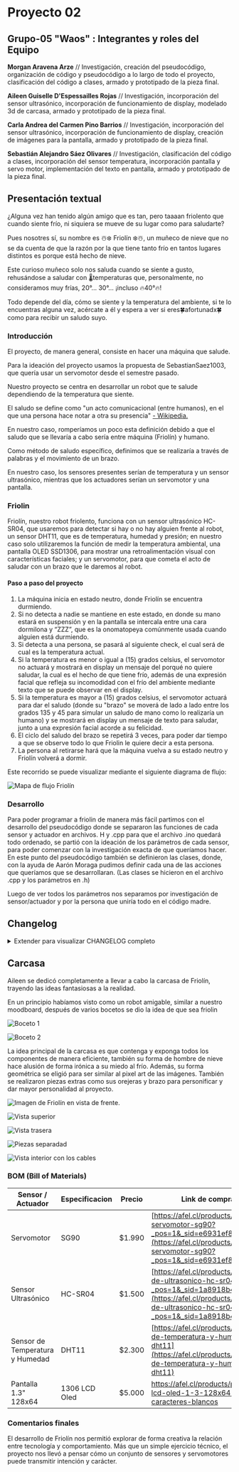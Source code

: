 # Proyecto 02

## Grupo-05 "Waos" : Integrantes y roles del Equipo

**Morgan Aravena Arze** // Investigación, creación del pseudocódigo, organización de código y pseudocódigo a lo largo de todo el proyecto, clasificación del código a clases, armado y prototipado de la pieza final.

**Aileen Guiselle D'Espessailles Rojas** // Investigación, incorporación del sensor ultrasónico, incorporación de funcionamiento de display, modelado 3d de carcasa, armado y prototipado de la pieza final.

**Carla Andrea del Carmen Pino Barrios** // Investigación, incorporación del sensor ultrasónico, incorporación de funcionamiento de display, creación de imágenes para la pantalla, armado y prototipado de la pieza final.

**Sebastián Alejandro Sáez Olivares**  // Investigación,  clasificación del código a clases, incorporación del sensor temperatura, incorporación pantalla y servo motor, implementación del texto en pantalla, armado y prototipado de la pieza final.

## Presentación textual

¿Alguna vez han tenido algún amigo que es tan, pero taaaan friolento que cuando siente frío, ni siquiera se mueve de su lugar como para saludarte?

Pues nosotres sí, su nombre es ☃️❄️ Friolín ❄️☃️, un muñeco de nieve que no se da cuenta de que la razón por la que tiene tanto frío en tantos lugares distintos es porque está hecho de nieve.

Este curioso muñeco solo nos saluda cuando se siente a gusto, rehusándose a saludar con 🌡️temperaturas que, personalmente, no consideramos muy frías, 20°… 30°… ¡incluso 🔥40°🔥!

Todo depende del día, cómo se siente y la temperatura del ambiente, si te lo encuentras alguna vez, acércate a él y espera a ver si eres🍀afortunadx🍀 como para recibir un saludo suyo.

### Introducción

El proyecto, de manera general, consiste en hacer una máquina que salude.

Para la ideación del proyecto usamos la propuesta de SebastianSaez1003, que quería usar un servomotor desde el semestre pasado.

Nuestro proyecto se centra en desarrollar un robot que te salude dependiendo de la temperatura que siente.

El saludo se define como "un acto comunicacional (entre humanos), en el que una persona hace notar a otra su presencia" [- Wikipedia.](https://es.wikipedia.org/wiki/Saludo)

En nuestro caso, romperíamos un poco esta definición debido a que el saludo que se llevaría a cabo sería entre máquina (Friolín) y humano.

Como método de saludo específico, definimos que se realizaría a través de palabras y el movimiento de un brazo.

En nuestro caso, los sensores presentes serían de temperatura y un sensor ultrasónico, mientras que los actuadores serían un servomotor y una pantalla.

### Friolin

Friolín, nuestro robot friolento, funciona con un sensor ultrasónico HC-SR04, que usaremos para detectar si hay o no hay alguien frente al robot, un sensor DHT11, que es de temperatura, humedad y presión; en nuestro caso solo utilizaremos la función de medir la temperatura ambiental, una pantalla OLED SSD1306, para mostrar una retroalimentación visual con características faciales; y un servomotor, para que cometa el acto de saludar con un brazo que le daremos al robot.

#### Paso a paso del proyecto

1. La máquina inicia en estado neutro, donde Friolín se encuentra durmiendo.
2. Si no detecta a nadie se mantiene en este estado, en donde su mano estará en suspensión y en la pantalla se intercala entre una cara dormilona y “ZZZ”, que es la onomatopeya comúnmente usada cuando alguien está durmiendo.
3. Si detecta a una persona, se pasará al siguiente check, el cual será de cual es la temperatura actual.
4. Si la temperatura es menor o igual a (15) grados celsius, el servomotor no actuará y mostrará en display un mensaje del porqué no quiere saludar, la cual es el hecho de que tiene frío, además de una expresión facial que refleja su incomodidad con el frío del ambiente mediante texto que se puede observar en el display.
5. Si la temperatura es mayor a (15) grados celsius, el servomotor actuará para dar el saludo (donde su "brazo" se moverá de lado a lado entre los grados 135 y 45 para simular un saludo de mano como lo realizaría un humano) y se mostrará en display un mensaje de texto para saludar, junto a una expresión facial acorde a su felicidad.
6. El ciclo del saludo del brazo se repetirá 3 veces, para poder dar tiempo a que se observe todo lo que Friolin le quiere decir a esta persona.
7. La persona al retirarse hará que la máquina vuelva a su estado neutro y Friolín volverá a dormir.

Este recorrido se puede visualizar mediante el siguiente diagrama de flujo:

![Mapa de flujo Friolín](https://raw.githubusercontent.com/aileendespessailles-design/dis8645-2025-02-procesos/refs/heads/main/00-proyecto-02/grupo-05/imagenes/mapa%20de%20flujo.png)

### Desarrollo

Para poder programar a friolin de manera más fácil partimos con el desarrollo del pseudocódigo donde se separaron las funciones de cada sensor y actuador en archivos. H y .cpp para que el archivo .ino quedará todo ordenado, se partió con la ideación de los parámetros de cada sensor, para poder comenzar con la investigación exacta de que queríamos hacer.
En este punto del pseudocódigo también se definieron las clases, donde, con la ayuda de Aarón Moraga pudimos definir cada una de las acciones que queríamos que se desarrollaran. (Las clases se hicieron en el archivo .cpp y los parámetros en .h)

Luego de ver todos los parámetros nos separamos por investigación de sensor/actuador y por la persona que uniría todo en el código madre.

## Changelog

<details>
  <summary> Extender para visualizar CHANGELOG completo </summary>

###[pseudocodigoV0](https://github.com/disenoUDP/dis8645-2025-02-procesos/tree/main/03-Mosswhosmoss/sesion-07b)

Morgan trabajo en esta versión del pseudocodigo donde se hizo la separación de tabs dentro del archivo, por el momento solo con archinos .ino

![carpeta pseudocódigo](imagenes/pseudocodigoV0.png)

### [pseudocódigo V0_1_4](https://github.com/disenoUDP/dis8645-2025-02-procesos/tree/main/03-Mosswhosmoss/sesion-07b)

Morgan llegó a la versión final del pseudocódigo, donde existen muchos errores, pero con la ayuda de Aaron Montoya Moraga empezamos a ordenar y resumir los archivos llegando a la primera versión de codigoRobotFriolento.ino.

![ERROR pseudocódigo](imagenes/pseudocodigoV0_1_4_ERROR.png)

### codigoRobotFriolento_0_1_0

Morgan realizó la primera versión de “código” oficial, se rescatan esqueletos del pseudocódigo pero el enfoque es disminuir la cantidad de archivos (tanto .h y .cpp) dentro de la carpeta, básicamente partir de lo más general, para que de esa manera sea más fácil avanzar y ordenar.

![carpeta código](imagenes/carpetaCodigoRobotFriolento_0_1_0.png)

### codigoRobotFriolento_0_1_1

Morgan identificó errores en la definición de los parámetros entre archivos .h y .cpp.

### codigoRobotFriolento_0_2_0

Morgan junto al profesore Aarón continuaron con el desarrollo y orden de la clase SensorUltra, ya que en la versión anterior ocurrían errores respecto a los parámetros debido al desorden entre los archivos .h y .cpp.

### codigoRobotFriolento_0_2_1

Morgan gracias a la ayuda de Aarón empezó con el desarrollo de la clase SensorTemp, que compilaba correctamente.

### codigoRobotFriolento_0_2_2

Sebastián se guió por el archivo del sensor Ultrasónico, que ya estaba ligeramente con el formato correcto para su funcionamiento, donde se llegó a una implementación correcta del sensor de temperatura, pero era una traducción directa de el código de ejemplo, así que se comentaron la mayor cantidad de líneas posibles para explicar el funcionamiento y las razones del porqué se dividió el código original de esa manera.

### codigoRobotFriolento_0_2_3

Aileen agregó el sensor ultrasónico como .cpp y .h, que determina si había una persona cerca o no en el serial monitor de forma exitosa. 

### [codigoRobotFriolento_0_2_4](https://github.com/disenoUDP/dis8645-2025-02-procesos/tree/main/27-SebastianSaez1003/sesion-09a) 

Sebastián implementa el funcionamiento del servomotor, como también los movimientos que iría a realizar en el futuro el “brazo” del robot.

### codigoRobotFriolento_0_2_5

Aileen junto a Carla se enfocaron en la pantalla, que fue el último actuador en ser incorporado, la cual se había intentado usar la GC9A01 pero al momento de hacerla funcionar, no daba respuesta alguna, por lo que se decidió usar el display SSH1106, que funciona, pero contienen glitches al momento de cambiar de texto.

###[codigoRobotFriolento_0_3_0](https://github.com/disenoUDP/dis8645-2025-02-procesos/tree/main/27-SebastianSaez1003/sesion-09a)

Sebastián junto a Aarón llevaron a cabo la intercomunicación de 2 de los componentes, debido a que todo previamente era anexo a uno del otro, creando una primera condicional en el archivo .ino, empezando a usar las clases de manera eficiente.

establece definitivamente el movimiento del brazo, dejando los ángulos del movimiento escritos como “int”.

###[codigoRobotFriolento_0_3_1](https://github.com/disenoUDP/dis8645-2025-02-procesos/tree/main/27-SebastianSaez1003/sesion-09a)

Sebastián define un “for” que permite el movimiento de el brazo una cantidad determinada de veces antes de volver al estado neutral.

### codigoRobotFriolento_0_4_0

Morgan agrega los códigos que ha desarrollado el equipo a un archivo de mejor calidad, se incluyen los parámetros para los sensores tanto de temperatura como el ultrasónico, en el caso de los actuadores solo se encuentran funcionando los parámetros de la pantalla, Sebas seguía trabajando con el servo.

### codigoRobotFriolento_0_4_1

Morgan se agrega los parámetros del servo y se deja funcionando, en el archivo .ino queda una función pendiente para mover al archivo .cpp y .h del servo.

### codigoRobotFriolento_0_4_2

Carla implementa las 2 primeras imágenes junto al código que accionará estas imágenes dependiendo de las variables del clima (no compilaba correctamente).

### codigoRobotFriolento_0_4_3

Carla dejó esta versión de respaldo al tener el código funcional de una sola imagen en la pantalla.

### codigoRobotFriolento_0_4_4

Carla demostró que código como tal fue usado pero no se mostraban las imágenes de las pantallas ni reaccionan los demás componentes.

### codigoRobotFriolento_0_4_7
Carla hizo la parte de la pantalla después de varios intentos, se llegó a un resultado que sí llegó a compilar correctamente, con ambas caras que teníamos en aquel momento. El problema es que el sensor ultrasónico dejó de funcionar y detectar la distancia. Por lo tanto, con la ayuda del equipo, se utilizó el código ya hecho y se ordenó de mejor manera, para luego hacer otra versión donde tanto la pantalla como el sensor ultrasónico podían funcionar a la vez.

Se cambió el código del display, ya que se identificó un error muy grave que causaba un ralentizamiento de todos los demás componentes de manera potente, como también se pudieron encontrar los errores previos respecto la deformación de las palabras, decidiendo dejar de usar el display SSH1106 para usar el OLED1306 con el que ya estábamos familiarizados.

### [codigoRobotFriolento_0_5_0](https://github.com/disenoUDP/dis8645-2025-02-procesos/tree/main/27-SebastianSaez1003/sesion-09b)
Sebastián específico muchos de los comentarios que estaban muy vagos, para poder definir la función que realizaban en el proyecto.

Se implementó un archivo header en que que se dispondrá la información de los bitmaps de las caras que Friolín mostrará, esto con la intención de que el archivo header del display pueda ser más legible y comprensible.

Se implementaron las condiciones definitivas para el funcionamiento final de Friolín, que son:  

- Si es que no se detecta a nadie con el sensor Ultrasónico, no se moverán los servomotores en absoluto y la “cara” de nuestro robot estará en un estado neutro.  

- Si es que se detecta a una persona y la temperatura ambiente es mayor a 15 grados (dato que se puede cambiar), el robot tendrá una expresión feliz, para poder demostrar que está a gusto, mientras mueve su brazo a forma de saludo.  

- Si es que se detecta a una persona y la temperatura ambiente es menor a 15 grados (dato que se puede cambiar), el robot tendrá una expresión de desagrado, donde expresaba su disgusto a el frio que hace, algo que se puede observar en su cara y el hecho de que no quiere saludar con su brazo.  

###[codigoRobotFriolento_1_0_0]

Sebastián le agrego una cara “durmiendo” a Friolín para su modo standby que fue creada por Carla, cambio el orden de acciones en el “void loop” del archivo .ino para que no existiese un a pausa considerable cuando se detectaba a una persona y intentaba cambiar la cara que se observaba en el display, como se puede observar en el siguiente video: 

[![Video de Friolín con su reaccion lenta](https://img.youtube.com/vi/mgef-bVR5_4/maxresdefault.jpg)](https://www.youtube.com/shorts/mgef-bVR5_4)

###[codigoRobotFriolento_1_0_1]

Sebastián implementa las correcciones que realizó Aarón como buenas prácticas para la organización del código, como también se comenta la gran mayoría de elementos del proyecto.

###[codigoRobotFriolento_1_0_2]

Sebastián agregó texto que dara contexto a la situación en la que se encuentra Friolin, que seria visualizado en el display, pero esto causó otro problema, debido a que para el cambio entre texto y las caras se estaba ocupando delay, esto impedía el funcionamiento rápido de los demás sensores y actuadores, causando que sea poco responsivo.

###[codigoRobotFriolento_1_0_3]

Sebastián intentó cambiar el uso de delay() hacia millis() dentro de los archivos correspondientes al display, pero no se logró de manera correcta, debido a que las pantallas cambiaban con una velocidad muy alta, o ni siquiera cambiaban dependiendo de el tiempo que se les aplicará, no existía un punto intermedio.
</details>

## Carcasa 

Aileen se dedicó completamente a llevar a cabo la carcasa de Friolín, trayendo las ideas fantasiosas a la realidad.

En un principio habíamos visto como un robot amigable, similar a nuestro moodboard, después de varios bocetos se dio la idea de que sea friolin

![Boceto 1](imagenes/boceto-1.jpeg)

![Boceto 2](imagenes/boceto-1.jpeg)

La idea principal de la carcasa es que contenga y exponga todos los componentes de manera eficiente, también su forma de hombre de nieve hace alusión de forma irónica a su miedo al frío. Además, su forma geométrica se eligió para ser similar al pixel art de las imágenes. También se realizaron piezas extras como sus orejeras y brazo para personificar y dar mayor personalidad al proyecto.

![Imagen de Friolín en vista de frente.](imagenes/cara-1.png)

![Vista superior](imagenes/cara-2.png)

![Vista trasera](imagenes/cara-3.png)

![Piezas separadad](imagenes/descuartizado.png)

![Vista interior con los cables](imagenes/cables.jpeg)


### BOM (Bill of Materials)

| Sensor / Actuador               | Especificacion | Precio | Link de compra                                                                                                                                                                 |
| ------------------------------- | -------------- | ------ | ------------------------------------------------------------------------------------------------------------------------------------------------------------------------------ |
| Servomotor                      | SG90           | $1.990 | [https://afel.cl/products/micro-servomotor-sg90?_pos=1&_sid=e6931ef89&_ss=r](https://afel.cl/products/micro-servomotor-sg90?_pos=1&_sid=e6931ef89&_ss=r)                       |
| Sensor Ultrasónico              | HC-SR04        | $1.500 | [https://afel.cl/products/sensor-de-ultrasonico-hc-sr04?_pos=1&_sid=1a8918b48&_ss=r](https://afel.cl/products/sensor-de-ultrasonico-hc-sr04?_pos=1&_sid=1a8918b48&_ss=r)       |
| Sensor de Temperatura y Humedad | DHT11          | $2.300 | [https://afel.cl/products/sensor-de-temperatura-y-humedad-dht11](https://afel.cl/products/sensor-de-temperatura-y-humedad-dht11)                                               |
| Pantalla 1.3" 128x64 | 1306 LCD Oled  | $5.000  | <https://afel.cl/products/pantalla-lcd-oled-1-3-128x64-caracteres-blancos>  |

### Comentarios finales

El desarrollo de Friolín nos permitió explorar de forma creativa la relación entre tecnología y comportamiento. Más que un simple ejercicio técnico, el proyecto nos llevó a pensar cómo un conjunto de sensores y servomotores puede transmitir intención y carácter.
